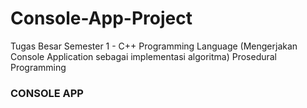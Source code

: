 # Console-App-Project
Tugas Besar Semester 1 - C++ Programming Language (Mengerjakan Console Application sebagai implementasi algoritma)
Prosedural Programming

### CONSOLE APP
